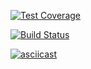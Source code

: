 [![Test Coverage](https://api.codeclimate.com/v1/badges/e89a23bda230f4d5af10/test_coverage)](https://codeclimate.com/github/fastNick/project-lvl1-s388/test_coverage)

[![Build Status](https://travis-ci.org/fastNick/project-lvl1-s388.svg?branch=master)](https://travis-ci.org/fastNick/project-lvl1-s388)

[![asciicast](https://asciinema.org/a/14.png)](https://asciinema.org/a/14)